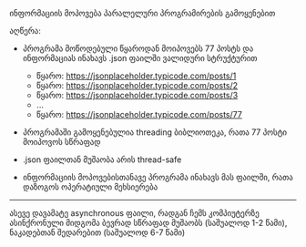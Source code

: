 ინფორმაციის მოპოვება პარალელური პროგრამირების გამოყენებით


აღწერა:
* პროგრამა მოწოდებული წყაროდან მოიპოვებს 77 პოსტს და ინფორმაციას ინახავს .json ფაილში ვალიდური სტრუქტურით

  * წყარო: https://jsonplaceholder.typicode.com/posts/1
  * წყარო: https://jsonplaceholder.typicode.com/posts/2
  * წყარო: https://jsonplaceholder.typicode.com/posts/3
  * ...
  * წყარო: https://jsonplaceholder.typicode.com/posts/77

* პროგრამაში გამოყენებულია threading ბიბლიოთეკა, რათა 77 პოსტი მოიპოვოს სწრაფად

* .json ფაილთან მუშაობა არის thread-safe

* ინფორმაციის მოპოვებისთანავე პროგრამა ინახავს მას ფაილში, რათა დაზოგოს ოპერატიული მეხსიერება

---
ასევე დავამატე asynchronous ფაილი, რადგან ჩემს კომპიუტერზე ასინქრონული
მიდგომა ბევრად სწრაფად მუშაობს (საშუალოდ 1-2 წამი), ნაკადებთან შედარებით (საშუალოდ 6-7 წამი)